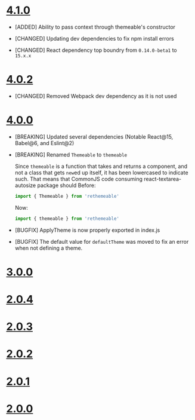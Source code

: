 [4.1.0]
=====

* [ADDED] Ability to pass context through themeable's constructor

* [CHANGED] Updating dev dependencies to fix npm install errors
* [CHANGED] React dependency top boundry from `0.14.0-beta1` to `15.x.x`


[4.0.2]
=====

* [CHANGED] Removed Webpack dev dependency as it is not used


[4.0.0]
=====

* [BREAKING] Updated several dependencies (Notable React@15, Babel@6, and Eslint@2)
* [BREAKING] Renamed `Themeable` to `themeable`

  Since `themeable` is a function that takes and returns a component, and not a class that
  gets `new`ed up itself, it has been lowercased to indicate such.
  That means that CommonJS code consuming react-textarea-autosize package should
  Before:
    ```javascript
    import { Themeable } from 'rethemeable'
    ```
  Now:
    ```javascript
    import { themeable } from 'rethemeable'
    ```

* [BUGFIX] ApplyTheme is now properly exported in index.js
* [BUGFIX] The default value for `defaultTheme` was moved to fix an error when not defining a theme.

[3.0.0]
=====

[2.0.4]
=====

[2.0.3]
=====

[2.0.2]
=====

[2.0.1]
=====

[2.0.0]
=====


[Unreleased]: https://github.com/andreypopp/rethemeable/compare/v4.1.0...HEAD
[4.1.0]: https://github.com/andreypopp/rethemeable/compare/v4.0.2...v4.1.0
[4.0.2]: https://github.com/andreypopp/rethemeable/compare/v4.0.0...v4.0.2
[4.0.0]: https://github.com/andreypopp/rethemeable/compare/v3.0.0...v4.0.0
[3.0.0]: https://github.com/andreypopp/rethemeable/compare/v2.0.4...v3.0.0
[2.0.4]: https://github.com/andreypopp/rethemeable/compare/v2.0.3...v2.0.4
[2.0.3]: https://github.com/andreypopp/rethemeable/compare/v2.0.2...v2.0.3
[2.0.2]: https://github.com/andreypopp/rethemeable/compare/v2.0.1...v2.0.2
[2.0.1]: https://github.com/andreypopp/rethemeable/compare/v2.0.0...v2.0.1
[2.0.0]: https://github.com/andreypopp/rethemeable/compare/v1.0.0...v2.0.0
